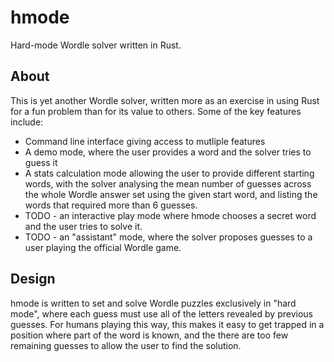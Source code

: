 # hmode
Hard-mode Wordle solver written in Rust.

## About
This is yet another Wordle solver, written more as an exercise in using Rust for a fun problem than for its value to others. Some of the key features include:

- Command line interface giving access to mutliple features
- A demo mode, where the user provides a word and the solver tries to guess it
- A stats calculation mode allowing the user to provide different starting words, with the solver analysing the mean number of guesses across the whole Wordle answer set using the given start word, and listing the words that required more than 6 guesses.
- TODO - an interactive play mode where hmode chooses a secret word and the user tries to solve it.
- TODO - an "assistant" mode, where the solver proposes guesses to a user playing the official Wordle game.
## Design

hmode is written to set and solve Wordle puzzles exclusively in "hard mode", where each guess must use all of the letters revealed by previous guesses. For humans playing this way, this makes it easy to get trapped in a position where part of the word is known, and the there are too few remaining guesses to allow the user to find the solution.
